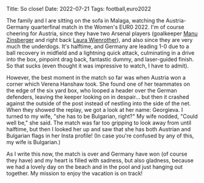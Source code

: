 Title: So close!
Date: 2022-07-21
Tags: football,euro2022

The family and I are sitting on the sofa in Malaga, watching the Austria-Germany
quarterfinal match in the Women's EUR0 2022. I'm of course cheering for Austria,
since they have two Arsenal players (goalkeeper [Manu
Zinsberger](https://en.wikipedia.org/wiki/Manuela_Zinsberger) and right back
[Laura Wienrother](https://en.wikipedia.org/wiki/Laura_Wienroither)), and also
since they are very much the underdogs. It's halftime, and Germany are leading
1-0 due to a ball recovery in midfield and a lightning quick attack, culminating
in a drive into the box, pinpoint drag back, fantastic dummy, and laser-guided
finish. So that sucks (even thought it was impressive to watch, I have to
admit).

However, the best moment in the match so far was when Austria won a corner which
Verena Hanshaw took. She found one of her teammates on the edge of the six yard
box, who looped a header over the German defenders, leaving the keeper looking
on in despair... but then it crashed against the outside of the post instead of
nestling into the side of the net. When they showed the replay, we got a look at
her name: Georgieva. I turned to my wife, "she has to be Bulgarian, right?" My
wife nodded, "Could well be," she said. The match was far too gripping to look
away from until halftime, but then I looked her up and saw that she has both
Austrian and Bulgarian flags in her Insta profile! (In case you're confused by
any of this, my wife is Bulgarian.)

As I write this now, the match is over and Germany have won (of course they
have) and my heart is filled with sadness, but also gladness, because we had a
lovely day on the beach and in the pool and just hanging out together. My
mission to enjoy the vacation is on track!

